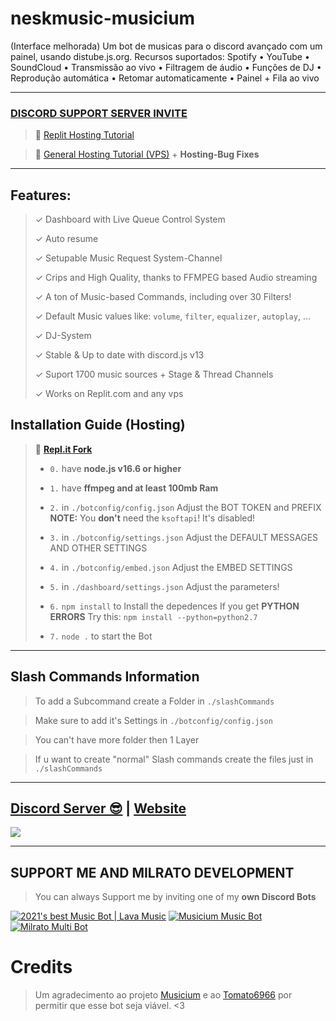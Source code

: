 # neskmusic-musicium
(Interface melhorada) Um bot de musicas para o discord avançado com um painel, usando distube.js.org. Recursos suportados: Spotify • YouTube • SoundCloud • Transmissão ao vivo • Filtragem de áudio • Funções de DJ • Reprodução automática • Retomar automaticamente • Painel + Fila ao vivo

***

### [**DISCORD SUPPORT SERVER INVITE**](https://discord.gg/dcdev)

> 🦾 [Replit Hosting Tutorial](https://www.youtube.com/watch?v=Mv4QbxSv59M)

> 💪 [General Hosting Tutorial (VPS)](https://www.youtube.com/watch?v=yPBo2Gbp9VY) + **Hosting-Bug Fixes**

***

## Features:
> ✓ Dashboard with Live Queue Control System
> 
> ✓ Auto resume
> 
> ✓ Setupable Music Request System-Channel
> 
> ✓ Crips and High Quality, thanks to FFMPEG based Audio streaming
> 
> ✓ A ton of Music-based Commands, including over 30 Filters!
> 
> ✓ Default Music values like: `volume`, `filter`, `equalizer`, `autoplay`, ...
> 
> ✓ DJ-System
> 
> ✓ Stable & Up to date with discord.js v13
> 
> ✓ Suport 1700 music sources + Stage & Thread Channels
> 
> ✓ Works on Replit.com and any vps

## Installation Guide (Hosting)

> 🖖 [**Repl.it Fork**](https://replit.com/@OxyTomato/Musicium)
> 
> - ` 0. ` have **node.js v16.6 or higher**
> 
> - ` 1. ` have **ffmpeg and at least 100mb Ram**
> 
> - ` 2. ` in `./botconfig/config.json` Adjust the BOT TOKEN and PREFIX **NOTE:** You __don't__ need the `ksoftapi`! It's disabled!
> 
> - ` 3. ` in `./botconfig/settings.json` Adjust the DEFAULT MESSAGES AND OTHER SETTINGS
> 
> - ` 4. ` in `./botconfig/embed.json` Adjust the EMBED SETTINGS
> 
> - ` 5. ` in `./dashboard/settings.json` Adjust the parameters!
> 
> - ` 6. ` `npm install` to Install the depedences If you get **PYTHON ERRORS** Try this: `npm install --python=python2.7`
> 
> - ` 7. ` `node .` to start the Bot

***

## Slash Commands Information

> To add a Subcommand create a Folder in `./slashCommands`

> Make sure to add it's Settings in `./botconfig/config.json`

> You can't have more folder then 1 Layer

> If u want to create "normal" Slash commands create the files just in `./slashCommands`

***

## [Discord Server 😎](https://discord.gg/milrato) | [Website](https://milrato.dev)
<a href="https://discord.gg/milrato"><img src="https://discord.com/api/guilds/773668217163218944/widget.png?style=banner2"></a>

***

## SUPPORT ME AND MILRATO DEVELOPMENT

> You can always Support me by inviting one of my **own Discord Bots**

[![2021's best Music Bot | Lava Music](https://cdn.discordapp.com/attachments/748533465972080670/817088638780440579/test3.png)](https://lava.milrato.dev)
[![Musicium Music Bot](https://cdn.discordapp.com/attachments/742446682381221938/770055673965707264/test1.png)](https://musicium.musicium.dev)
[![Milrato Multi Bot](https://cdn.discordapp.com/attachments/742446682381221938/770056826724679680/test1.png)](https://milrato.milrato.dev)

# Credits

> Um agradecimento ao projeto [Musicium](https://github.com/Tomato6966/Musicium/) e ao [Tomato6966](https://github.com/Tomato6966/) por permitir que esse bot seja viável. <3
